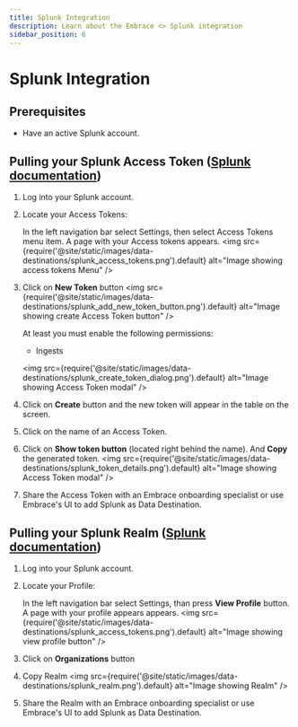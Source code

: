 ```yaml
---
title: Splunk Integration
description: Learn about the Embrace <> Splunk integration
sidebar_position: 6
---
```


# Splunk Integration

## Prerequisites

- Have an active Splunk account.

## Pulling your Splunk Access Token ([Splunk documentation](https://help.splunk.com/en/splunk-observability-cloud/administer/authentication-and-security/authentication-tokens/org-access-tokens))

1. Log into your Splunk account.
2. Locate your Access Tokens:

   In the left navigation bar select Settings, then select Access Tokens menu item. A page with your Access tokens appears.
   <img src={require('@site/static/images/data-destinations/splunk_access_tokens.png').default} alt="Image showing access tokens Menu" />

3. Click on **New Token** button
   <img src={require('@site/static/images/data-destinations/splunk_add_new_token_button.png').default} alt="Image showing create Access Token button" />

   At least you must enable the following permissions:

   - Ingests

   <img src={require('@site/static/images/data-destinations/splunk_create_token_dialog.png').default} alt="Image showing Access Token modal" />

4. Click on **Create** button and the new token will appear in the table on the screen.
5. Click on the name of an Access Token.
6. Click on **Show token button** (located right behind the name). And **Copy** the generated token.
   <img src={require('@site/static/images/data-destinations/splunk_token_details.png').default} alt="Image showing Access Token modal" />

7. Share the Access Token with an Embrace onboarding specialist or use Embrace's UI to add Splunk as Data Destination.

## Pulling your Splunk Realm ([Splunk documentation](https://dev.splunk.com/observability/docs/realms_in_endpoints/))

1. Log into your Splunk account.
2. Locate your Profile:

   In the left navigation bar select Settings, than press **View Profile** button. A page with your profile appears appears.
   <img src={require('@site/static/images/data-destinations/splunk_access_tokens.png').default} alt="Image showing view profile button" />

3. Click on **Organizations** button
4. Copy Realm
   <img src={require('@site/static/images/data-destinations/splunk_realm.png').default} alt="Image showing Realm" />

5. Share the Realm with an Embrace onboarding specialist or use Embrace's UI to add Splunk as Data Destination.
